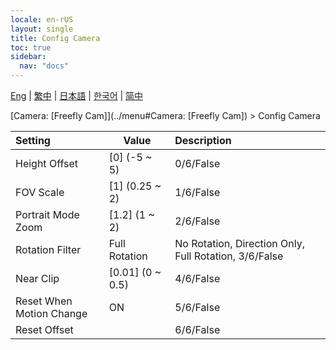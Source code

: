 ```yaml
---
locale: en-rUS
layout: single
title: Config Camera
toc: true
sidebar:
  nav: "docs"
---
```

[Eng](/dancexr/menu/2025.4/scene/config_camera) | [繁中](/tw/dancexr/menu/2025.4/scene/config_camera) | [日本語](/jp/dancexr/menu/2025.4/scene/config_camera) | [한국어](/kr/dancexr/menu/2025.4/scene/config_camera) | [简中](/zh/dancexr/menu/2025.4/scene/config_camera)

[Camera: [Freefly Cam]](../menu#Camera: [Freefly Cam]) > Config Camera



| Setting | Value | Description |
| :--- | --- | :--- |
| Height Offset | [0] (-5 ~ 5) | 0/6/False
| FOV Scale | [1] (0.25 ~ 2) | 1/6/False
| Portrait Mode Zoom | [1.2] (1 ~ 2) | 2/6/False
| Rotation Filter | Full Rotation | No Rotation, Direction Only, Full Rotation, 3/6/False
| Near Clip | [0.01] (0 ~ 0.5) | 4/6/False
| Reset When Motion Change | ON | 5/6/False
| Reset Offset || 6/6/False

